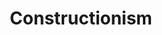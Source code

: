 ---
layout: topic
title: "Constructionism"
group: pedagogical-styles
category: constructionism
permalink: /pedagogical-styles/constructionism
sidebar:
  nav: "side-nav"
---